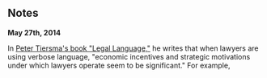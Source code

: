 ## Notes

**May 27th, 2014**

In [Peter Tiersma's book "Legal Language,"](http://www.languageandlaw.org/LEGALLANG/LEGALLANG.HTM) he writes that when lawyers are using verbose language, "economic incentives and strategic motivations under which lawyers operate seem to be significant." For example, 
